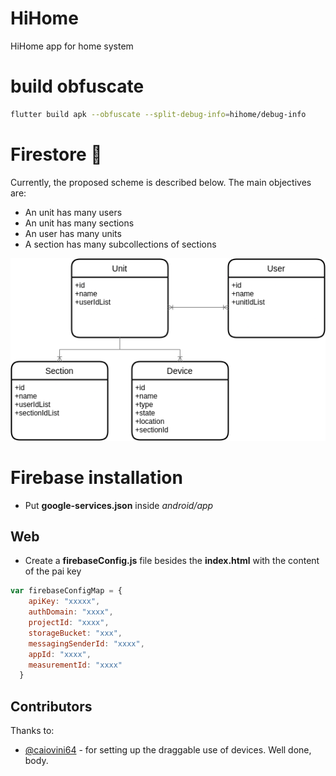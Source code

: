 # HiHome
HiHome app for home system

# build obfuscate
```bash
flutter build apk --obfuscate --split-debug-info=hihome/debug-info
```

# Firestore 🧡
Currently, the proposed scheme is described below. The main objectives are:
* An unit has many users
* An unit has many sections
* An user has many units
* A section has many subcollections of sections

![firestore scheme](/README/scheme.png)

# Firebase installation
* Put **google-services.json** inside *android/app*

## Web
* Create a **firebaseConfig.js** file besides the **index.html** with the content of the pai key
```js
var firebaseConfigMap = {
    apiKey: "xxxxx",
    authDomain: "xxxx",
    projectId: "xxxx",
    storageBucket: "xxx",
    messagingSenderId: "xxxx",
    appId: "xxxx",
    measurementId: "xxxx"
  }
```

## Contributors
Thanks to:
* [@caiovini64](https://github.com/caiovini64) - for setting up the draggable use of devices. Well done, body.